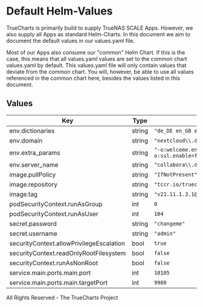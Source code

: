 # Default Helm-Values

TrueCharts is primarily build to supply TrueNAS SCALE Apps.
However, we also supply all Apps as standard Helm-Charts. In this document we aim to document the default values in our values.yaml file.

Most of our Apps also consume our "common" Helm Chart.
If this is the case, this means that all values.yaml values are set to the common chart values.yaml by default. This values.yaml file will only contain values that deviate from the common chart.
You will, however, be able to use all values referenced in the common chart here, besides the values listed in this document.

## Values

| Key | Type | Default | Description |
|-----|------|---------|-------------|
| env.dictionaries | string | `"de_DE en_GB en_US es_ES fr_FR it nl pt_BR pt_PT ru"` |  |
| env.domain | string | `"nextcloud\\.domain\\.tld"` |  |
| env.extra_params | string | `"-o:welcome.enable=false -o:user_interface.mode=notebookbar -o:ssl.termination=true -o:ssl.enable=false"` |  |
| env.server_name | string | `"collabora\\.domain\\.tld"` |  |
| image.pullPolicy | string | `"IfNotPresent"` |  |
| image.repository | string | `"tccr.io/truecharts/collabora"` |  |
| image.tag | string | `"v21.11.1.3.1@sha256:b2575f370fa55cfe2b415d0f55f9a3e87600ece4ec06ec365ce3e1a020798c6c"` |  |
| podSecurityContext.runAsGroup | int | `0` |  |
| podSecurityContext.runAsUser | int | `104` |  |
| secret.password | string | `"changeme"` |  |
| secret.username | string | `"admin"` |  |
| securityContext.allowPrivilegeEscalation | bool | `true` |  |
| securityContext.readOnlyRootFilesystem | bool | `false` |  |
| securityContext.runAsNonRoot | bool | `false` |  |
| service.main.ports.main.port | int | `10105` |  |
| service.main.ports.main.targetPort | int | `9980` |  |

All Rights Reserved - The TrueCharts Project
